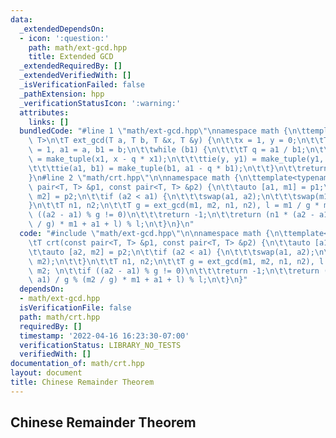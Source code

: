 ```yaml
---
data:
  _extendedDependsOn:
  - icon: ':question:'
    path: math/ext-gcd.hpp
    title: Extended GCD
  _extendedRequiredBy: []
  _extendedVerifiedWith: []
  _isVerificationFailed: false
  _pathExtension: hpp
  _verificationStatusIcon: ':warning:'
  attributes:
    links: []
  bundledCode: "#line 1 \"math/ext-gcd.hpp\"\nnamespace math {\n\ttemplate<typename\
    \ T>\n\tT ext_gcd(T a, T b, T &x, T &y) {\n\t\tx = 1, y = 0;\n\t\tT x1 = 0, y1\
    \ = 1, a1 = a, b1 = b;\n\t\twhile (b1) {\n\t\t\tT q = a1 / b1;\n\t\t\ttie(x, x1)\
    \ = make_tuple(x1, x - q * x1);\n\t\t\ttie(y, y1) = make_tuple(y1, y - q * y1);\n\
    \t\t\ttie(a1, b1) = make_tuple(b1, a1 - q * b1);\n\t\t}\n\t\treturn a1;\n\t}\n\
    }\n#line 2 \"math/crt.hpp\"\n\nnamespace math {\n\ttemplate<typename T>\n\tT crt(const\
    \ pair<T, T> &p1, const pair<T, T> &p2) {\n\t\tauto [a1, m1] = p1;\n\t\tauto [a2,\
    \ m2] = p2;\n\t\tif (a2 < a1) {\n\t\t\tswap(a1, a2);\n\t\t\tswap(m1, m2);\n\t\t\
    }\n\t\tT n1, n2;\n\t\tT g = ext_gcd(m1, m2, n1, n2), l = m1 / g * m2; \n\t\tif\
    \ ((a2 - a1) % g != 0)\n\t\t\treturn -1;\n\t\treturn (n1 * (a2 - a1) / g % (m2\
    \ / g) * m1 + a1 + l) % l;\n\t}\n}\n"
  code: "#include \"math/ext-gcd.hpp\"\n\nnamespace math {\n\ttemplate<typename T>\n\
    \tT crt(const pair<T, T> &p1, const pair<T, T> &p2) {\n\t\tauto [a1, m1] = p1;\n\
    \t\tauto [a2, m2] = p2;\n\t\tif (a2 < a1) {\n\t\t\tswap(a1, a2);\n\t\t\tswap(m1,\
    \ m2);\n\t\t}\n\t\tT n1, n2;\n\t\tT g = ext_gcd(m1, m2, n1, n2), l = m1 / g *\
    \ m2; \n\t\tif ((a2 - a1) % g != 0)\n\t\t\treturn -1;\n\t\treturn (n1 * (a2 -\
    \ a1) / g % (m2 / g) * m1 + a1 + l) % l;\n\t}\n}"
  dependsOn:
  - math/ext-gcd.hpp
  isVerificationFile: false
  path: math/crt.hpp
  requiredBy: []
  timestamp: '2022-04-16 16:23:30-07:00'
  verificationStatus: LIBRARY_NO_TESTS
  verifiedWith: []
documentation_of: math/crt.hpp
layout: document
title: Chinese Remainder Theorem
---
```


## Chinese Remainder Theorem